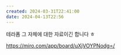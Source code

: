 ```yaml
---
created: 2024-03-31T22:41:00
date: 2024-04-13T22:56
---
```

테라폼 그 자체에 대한 자료이긴 합니다 ㅎ

 https://miro.com/app/board/uXjVOYPNodg=/